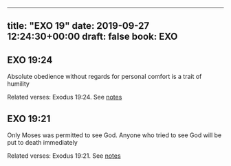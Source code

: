 
---
title: "EXO 19"
date: 2019-09-27 12:24:30+00:00
draft: false
book: EXO
---

## EXO 19:24

Absolute obedience without regards for personal comfort is a trait of humility

Related verses: Exodus 19:24. See [notes](https://my.bible.com/notes/3262590286601904994)


## EXO 19:21

Only Moses was permitted to see God. Anyone who tried to see God will be put to death immediately

Related verses: Exodus 19:21. See [notes](https://my.bible.com/notes/3262589108572906296)

